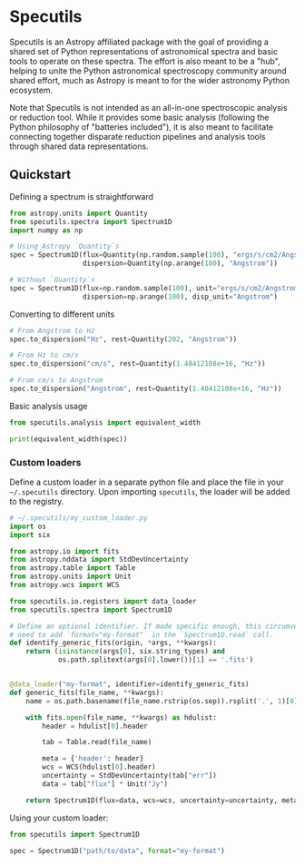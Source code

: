 # Specutils

Specutils is an Astropy affiliated package with the goal of providing a shared 
set of Python representations of astronomical spectra and basic tools to 
operate on these spectra. The effort is also meant to be a "hub", helping to 
unite the Python astronomical spectroscopy community around shared effort, 
much as Astropy is meant to for the wider astronomy Python ecosystem.

Note that Specutils is not intended as an all-in-one spectroscopic analysis or 
reduction tool. While it provides some basic analysis (following the Python 
philosophy of "batteries included"), it is also meant to facilitate connecting 
together disparate reduction pipelines and analysis tools through shared data 
representations.


## Quickstart

Defining a spectrum is straightforward

```python
from astropy.units import Quantity
from specutils.spectra import Spectrum1D
import numpy as np

# Using Astropy `Quantity`s
spec = Spectrum1D(flux=Quantity(np.random.sample(100), "ergs/s/cm2/Angstrom"),
                  dispersion=Quantity(np.arange(100), "Angstrom"))

# Without `Quantity`s
spec = Spectrum1D(flux=np.random.sample(100), unit="ergs/s/cm2/Angstrom",
                  dispersion=np.arange(100), disp_unit="Angstrom")
```

Converting to different units

```python
# From Angstrom to Hz
spec.to_dispersion("Hz", rest=Quantity(202, "Angstrom"))

# From Hz to cm/s
spec.to_dispersion("cm/s", rest=Quantity(1.48412108e+16, "Hz"))

# From cm/s to Angstrom
spec.to_dispersion("Angstrom", rest=Quantity(1.48412108e+16, "Hz"))
```

Basic analysis usage

```python
from specutils.analysis import equivalent_width

print(equivalent_width(spec))
```

### Custom loaders

Define a custom loader in a separate python file and place the file in your
`~/.specutils` directory. Upon importing `specutils`, the loader will be added
to the registry.

```python
# ~/.specutils/my_custom_loader.py
import os
import six

from astropy.io import fits
from astropy.nddata import StdDevUncertainty
from astropy.table import Table
from astropy.units import Unit
from astropy.wcs import WCS

from specutils.io.registers import data_loader
from specutils.spectra import Spectrum1D

# Define an optional identifier. If made specific enough, this circumvents the
# need to add `format="my-format"` in the `Spectrum1D.read` call.
def identify_generic_fits(origin, *args, **kwargs):
    return (isinstance(args[0], six.string_types) and
            os.path.splitext(args[0].lower())[1] == '.fits')


@data_loader("my-format", identifier=identify_generic_fits)
def generic_fits(file_name, **kwargs):
    name = os.path.basename(file_name.rstrip(os.sep)).rsplit('.', 1)[0]

    with fits.open(file_name, **kwargs) as hdulist:
        header = hdulist[0].header

        tab = Table.read(file_name)

        meta = {'header': header}
        wcs = WCS(hdulist[0].header)
        uncertainty = StdDevUncertainty(tab["err"])
        data = tab["flux"] * Unit("Jy")

    return Spectrum1D(flux=data, wcs=wcs, uncertainty=uncertainty, meta=meta)
```

Using your custom loader:

```python
from specutils import Spectrum1D

spec = Spectrum1D("path/to/data", format="my-format")
```